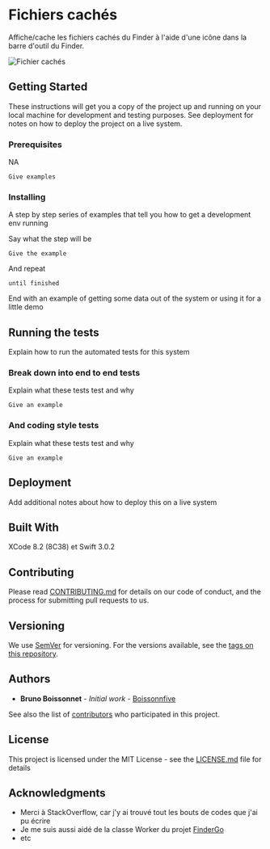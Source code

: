 # Fichiers cachés

Affiche/cache les fichiers cachés du Finder à l'aide d'une icône dans la barre d'outil du Finder.

![Fichier cachés]()

## Getting Started

These instructions will get you a copy of the project up and running on your local machine for development and testing purposes. See deployment for notes on how to deploy the project on a live system.

### Prerequisites

NA

```
Give examples
```

### Installing

A step by step series of examples that tell you how to get a development env running

Say what the step will be

```
Give the example
```

And repeat

```
until finished
```

End with an example of getting some data out of the system or using it for a little demo

## Running the tests

Explain how to run the automated tests for this system

### Break down into end to end tests

Explain what these tests test and why

```
Give an example
```

### And coding style tests

Explain what these tests test and why

```
Give an example
```

## Deployment

Add additional notes about how to deploy this on a live system

## Built With

XCode 8.2 (8C38) et Swift 3.0.2

## Contributing

Please read [CONTRIBUTING.md](https://gist.github.com/PurpleBooth/b24679402957c63ec426) for details on our code of conduct, and the process for submitting pull requests to us.

## Versioning

We use [SemVer](http://semver.org/) for versioning. For the versions available, see the [tags on this repository](https://github.com/your/project/tags). 

## Authors

* **Bruno Boissonnet** - *Initial work* - [Boissonnfive](https://github.com/boissonnfive)

See also the list of [contributors](https://github.com/your/project/contributors) who participated in this project.

## License

This project is licensed under the MIT License - see the [LICENSE.md](LICENSE.md) file for details

## Acknowledgments

* Merci à StackOverflow, car j'y ai trouvé tout les bouts de codes que j'ai pu écrire
* Je me suis aussi aidé de la classe Worker du projet [FinderGo](https://github.com/onmyway133/FinderGo)
* etc

